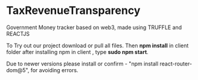 # TaxRevenueTransparency
Government Money tracker based on web3, made using TRUFFLE and REACTJS



To Try out our project download or pull all files.
Then **npm install** in client folder after installing npm in client , type **sudo npm start**.

Due to newer versions please install or confirm - "npm install react-router-dom@5", for avoiding errors.
